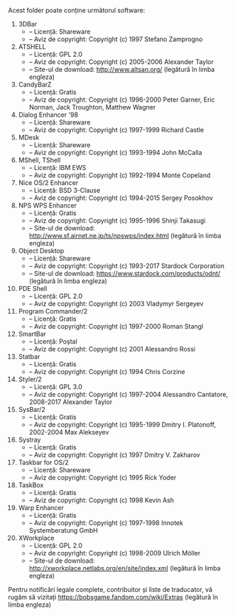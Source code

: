 Acest folder poate conține următorul software:

1. 3DBar
   - – Licență: Shareware
   - – Aviz de copyright: Copyright (c) 1997 Stefano Zamprogno
2. ATSHELL
   - – Licență: GPL 2.0
   - – Aviz de copyright: Copyright (c) 2005-2006 Alexander Taylor
   - – Site-ul de download: http://www.altsan.org/ (legătură în limba engleza)
3. CandyBarZ
   - – Licență: Gratis
   - – Aviz de copyright: Copyright (c) 1996-2000 Peter Garner, Eric Norman, Jack Troughton, Matthew Wagner
4. Dialog Enhancer '98
   - – Licență: Shareware
   - – Aviz de copyright: Copyright (c) 1997-1999 Richard Castle
5. MDesk
   - – Licență: Shareware
   - – Aviz de copyright: Copyright (c) 1993-1994 John McCalla
6. MShell, TShell
   - – Licență: IBM EWS
   - – Aviz de copyright: Copyright (c) 1992-1994 Monte Copeland
7. Nice OS/2 Enhancer
   - – Licență: BSD 3-Clause
   - – Aviz de copyright: Copyright (c) 1994-2015 Sergey Posokhov
8. NPS WPS Enhancer
   - – Licență: Gratis
   - – Aviz de copyright: Copyright (c) 1995-1996 Shinji Takasugi
   - – Site-ul de download: http://www.sf.airnet.ne.jp/ts/npswps/index.html (legătură în limba engleza)
9. Object Desktop
   - – Licență: Shareware
   - – Aviz de copyright: Copyright (c) 1993-2017 Stardock Corporation
   - – Site-ul de download: https://www.stardock.com/products/odnt/ (legătură în limba engleza)
10. PDE Shell
    - – Licență: GPL 2.0
    - – Aviz de copyright: Copyright (c) 2003 Vladymyr Sergeyev
11. Program Commander/2
    - – Licență: Gratis
    - – Aviz de copyright: Copyright (c) 1997-2000 Roman Stangl
12. SmartBar
    - – Licență: Poștal
    - – Aviz de copyright: Copyright (c) 2001 Alessandro Rossi
13. Statbar
    - – Licență: Gratis
    - – Aviz de copyright: Copyright (c) 1994 Chris Corzine
14. Styler/2
    - – Licență: GPL 3.0
    - – Aviz de copyright: Copyright (c) 1997-2004 Alessandro Cantatore, 2008-2017 Alexander Taylor
15. SysBar/2
    - – Licență: Gratis
    - – Aviz de copyright: Copyright (c) 1995-1999 Dmitry I. Platonoff, 2002-2004 Max Alekseyev
16. Systray
    - – Licență: Gratis
    - – Aviz de copyright: Copyright (c) 1997 Dmitry V. Zakharov
17. Taskbar for OS/2
    - – Licență: Shareware
    - – Aviz de copyright: Copyright (c) 1995 Rick Yoder
18. TaskBox
    - – Licență: Gratis
    - – Aviz de copyright: Copyright (c) 1998 Kevin Ash
19. Warp Enhancer
    - – Licență: Gratis
    - – Aviz de copyright: Copyright (c) 1997-1998 Innotek Systemberatung GmbH
20. XWorkplace
    - – Licență: GPL 2.0
    - – Aviz de copyright: Copyright (c) 1998-2009 Ulrich Möller
    - – Site-ul de download: http://xworkplace.netlabs.org/en/site/index.xml (legătură în limba engleza)

Pentru notificări legale complete, contribuitor și liste de traducator, vă rugăm să vizitați https://bobsgame.fandom.com/wiki/Extras (legătură în limba engleza)
